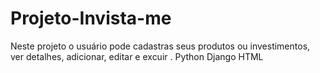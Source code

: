 # Projeto-Invista-me

Neste projeto o usuário pode cadastras seus produtos ou investimentos, ver detalhes, adicionar, editar e excuir .
Python
Django
HTML
